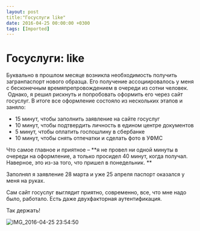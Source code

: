 ```yaml
---
layout: post
title:"Госуслуги like"
date: 2016-04-25 00:00:00 +0300
tags: [Imported]
---
```

# Госуслуги: like

Буквально в прошлом месяце возникла необходимость получить загранпаспорт нового образца. Его получение ассоциировалось у меня с бесконечным времяпрепровождением в очереди из сотни человек.  Однако, я решил рискнуть и попробовать оформить его через сайт госуслуг. В итоге все оформление состояло из нескольких этапов и заняло:

* 15 минут, чтобы заполнить заявление на сайте госуслуг
* 10 минут, чтобы подтвердить личность в едином центре документов
* 5 минут, чтобы оплатить госпошлину в сбербанке
* 10 минут, чтобы снять отпечатки и сделать фото в УФМС

Что самое главное и приятное – **я не провел ни одной минуты в очереди на оформление, а только просидел 40 минут, когда получал. Наверное, это из-за того, что пришел в понедельник. **

Заполнял я заявление 28 марта и уже 25 апреля паспорт оказался у меня на руках.

Сам сайт госуслуг выглядит приятно, современно, все, что мне надо было, работало. Есть даже двухфакторная аутентификация.

Так держать!

![IMG_2016-04-25 23:54:50](https://vlaim.s3.amazonaws.com/uploads/2016/04/IMG_2016-04-25-235450-1024x759.jpg)